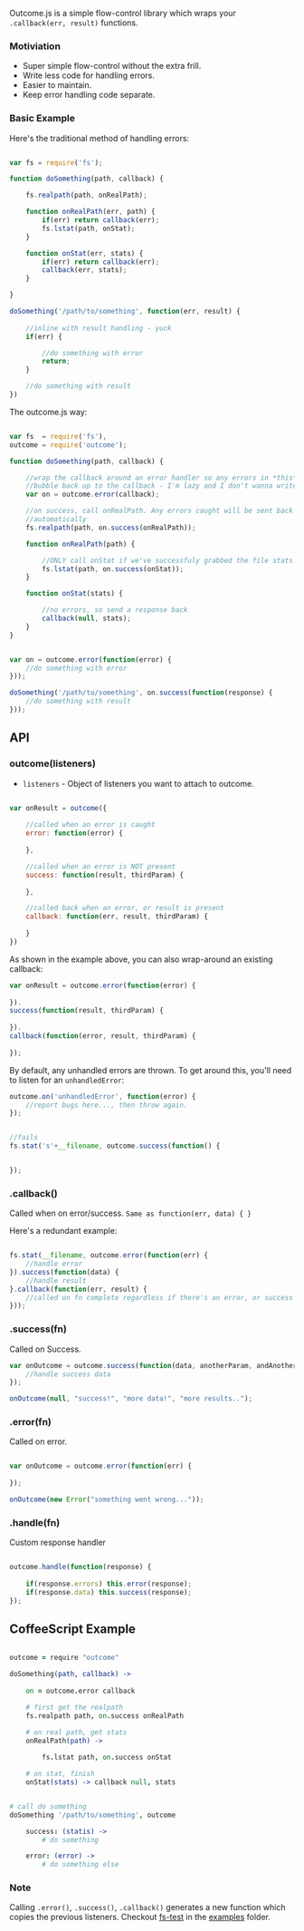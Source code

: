 

Outcome.js is a simple flow-control library which wraps your `.callback(err, result)` functions. 

### Motiviation

- Super simple flow-control without the extra frill. 
- Write less code for handling errors.
- Easier to maintain.
- Keep error handling code separate. 


### Basic Example

Here's the traditional method of handling errors:

```javascript

var fs = require('fs');

function doSomething(path, callback) {

	fs.realpath(path, onRealPath);

	function onRealPath(err, path) {
		if(err) return callback(err);
		fs.lstat(path, onStat);
	}

	function onStat(err, stats) {
		if(err) return callback(err);
		callback(err, stats);
	}

}

doSomething('/path/to/something', function(err, result) {
	
	//inline with result handling - yuck
	if(err) {

		//do something with error
		return;
	}

	//do something with result
})
```

The outcome.js way:

```javascript

var fs  = require('fs'),
outcome = require('outcome');

function doSomething(path, callback) {

	//wrap the callback around an error handler so any errors in *this* function
	//bubble back up to the callback - I'm lazy and I don't wanna write this stuff...
	var on = outcome.error(callback);

	//on success, call onRealPath. Any errors caught will be sent back
	//automatically
	fs.realpath(path, on.success(onRealPath));

	function onRealPath(path) {

		//ONLY call onStat if we've successfuly grabbed the file stats
		fs.lstat(path, on.success(onStat));
	}

	function onStat(stats) {

		//no errors, so send a response back
		callback(null, stats);
	}
}


var on = outcome.error(function(error) {
	//do something with error
}));

doSomething('/path/to/something', on.success(function(response) {
	//do something with result
}));

```

## API

### outcome(listeners)

- `listeners` - Object of listeners you want to attach to outcome.

```javascript

var onResult = outcome({
	
	//called when an error is caught
	error: function(error) {
		
	},

	//called when an error is NOT present
	success: function(result, thirdParam) {
		
	},

	//called back when an error, or result is present
	callback: function(err, result, thirdParam) {
		
	}
})

```

As shown in the example above, you can also wrap-around an existing callback:

```javascript
var onResult = outcome.error(function(error) {
	
}).
success(function(result, thirdParam) {
	
}).
callback(function(error, result, thirdParam) {
	
});
```


By default, any unhandled errors are thrown. To get around this, you'll need to listen for an `unhandledError`:

```javascript
outcome.on('unhandledError', function(error) {
	//report bugs here..., then throw again.
});


//fails
fs.stat('s'+__filename, outcome.success(function() {


});
```



### .callback()

Called when on error/success. `Same as function(err, data) { }`

Here's a redundant example:

```javascript

fs.stat(__filename, outcome.error(function(err) {
	//handle error
}).success(function(data) {
	//handle result
}.callback(function(err, result) {
	//called on fn complete regardless if there's an error, or success
}));

```

### .success(fn)

Called on Success.

```javascript
var onOutcome = outcome.success(function(data, anotherParam, andAnotherParam) {
	//handle success data
});

onOutcome(null, "success!", "more data!", "more results..");
```

### .error(fn)

Called on error.

```javascript

var onOutcome = outcome.error(function(err) {
	
});

onOutcome(new Error("something went wrong...")); 
```

### .handle(fn)

Custom response handler

```javascript

outcome.handle(function(response) {
	
	if(response.errors) this.error(response);
	if(response.data) this.success(response);
});

```


## CoffeeScript Example

```coffeescript

outcome = require "outcome"

doSomething(path, callback) ->
	
	on = outcome.error callback

	# first get the realpath
	fs.realpath path, on.success onRealPath

	# on real path, get stats
	onRealPath(path) ->
		
		fs.lstat path, on.success onStat

	# on stat, finish
	onStat(stats) -> callback null, stats


# call do something
doSomething '/path/to/something', outcome 

	success: (statis) ->
		# do something

	error: (error) ->
		# do something else


```


### Note

Calling `.error()`, `.success()`, `.callback()` generates a new function which copies the previous listeners. 
Checkout [fs-test](outcome.js/blob/master/examples/fs-test.js) in the [examples](outcome.js/blog/master/examples) folder.
